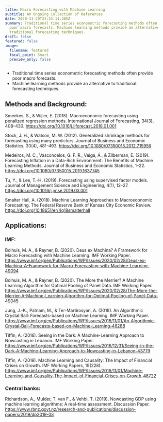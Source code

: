 ```yaml
---
title: Macro Forecasting with Machine Learning
subtitle: An Ongoing Collection of References
date: 2020-11-29T23:33:11.285Z
summary: Traditional time series econometric forecasting methods often provide
  poor macro forecasts. Machine learning methods provide an alternative to
  traditional forecasting techniques.
draft: false
featured: false
image:
  filename: featured
  focal_point: Smart
  preview_only: false
---
```

* Traditional time series econometric forecasting methods often provide poor macro forecasts.
* Machine learning methods provide an alternative to traditional forecasting techniques.

## Methods and Background:

Smeekes, S., & Wijler, E. (2018). Macroeconomic forecasting using penalized regression methods. International Journal of Forecasting, 34(3), 408–430. <https://doi.org/10.1016/j.ijforecast.2018.01.001>

Stock, J. H., & Watson, M. W. (2012). Generalized shrinkage methods for forecasting using many predictors. Journal of Business and Economic Statistics, 30(4), 481–493. <https://doi.org/10.1080/07350015.2012.715956>

Medeiros, M. C., Vasconcelos, G. F. R., Veiga, Á., & Zilberman, E. (2019). Forecasting Inflation in a Data-Rich Environment: The Benefits of Machine Learning Methods. Journal of Business and Economic Statistics, 1–22. <https://doi.org/10.1080/07350015.2019.1637745>

Tu, Y., & Lee, T.-H. (2019). Forecasting using supervised factor models. Journal of Management Science and Engineering, 4(1), 12–27. <https://doi.org/10.1016/j.jmse.2019.03.001>

Smalter Hall, A. (2018). Machine Learning Approaches to Macroeconomic Forecasting. The Federal Reserve Bank of Kansas City Economic Review. <https://doi.org/10.18651/er/4q18smalterhall>

## Applications:

### IMF:

Bolhuis, M. A., & Rayner, B. (2020). Deus ex Machina? A Framework for Macro Forecasting with Machine Learning. IMF Working Paper. <https://www.imf.org/en/Publications/WP/Issues/2020/02/28/Deus-ex-Machina-A-Framework-for-Macro-Forecasting-with-Machine-Learning-49094>

Bolhuis, M. A., & Rayner, B. (2020). The More the Merrier? A Machine Learning Algorithm for Optimal Pooling of Panel Data. IMF Working Paper. <https://www.imf.org/en/Publications/WP/Issues/2020/02/28/The-More-the-Merrier-A-Machine-Learning-Algorithm-for-Optimal-Pooling-of-Panel-Data-49045>

Jung, J.-K., Patnam, M., & Ter-Martirosyan, A. (2018). An Algorithmic Crystal Ball: Forecasts-based on Machine Learning. IMF Working Paper. <https://www.imf.org/en/Publications/WP/Issues/2018/11/01/An-Algorithmic-Crystal-Ball-Forecasts-based-on-Machine-Learning-46288>

Tiffin, A. (2016). Seeing in the Dark: A Machine-Learning Approach to Nowcasting in Lebanon. IMF Working Paper. <https://www.imf.org/en/Publications/WP/Issues/2016/12/31/Seeing-in-the-Dark-A-Machine-Learning-Approach-to-Nowcasting-in-Lebanon-43779>

Tiffin, A. (2019). Machine Learning and Causality: The Impact of Financial Crises on Growth. IMF Working Papers, 19(228). <https://www.imf.org/en/Publications/WP/Issues/2019/11/01/Machine-Learning-and-Causality-The-Impact-of-Financial-Crises-on-Growth-48722>

### Central banks:

Richardson, A., Mulder, T. van F., & Vehbi, T. (2019). Nowcasting GDP using machine learning algorithms: A real-time assessment. Discussion Paper. <https://www.rbnz.govt.nz/research-and-publications/discussion-papers/2019/dp2019-03>